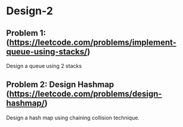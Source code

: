 # Design-2

## Problem 1: (https://leetcode.com/problems/implement-queue-using-stacks/)
Design a queue using 2 stacks 

## Problem 2: Design Hashmap (https://leetcode.com/problems/design-hashmap/)
Design a hash map using chaining collision technique.



